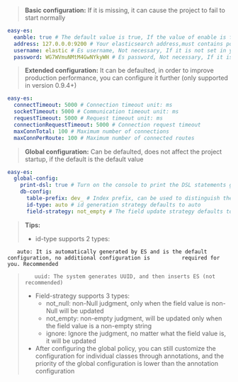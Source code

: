 > **Basic configuration:**
> If it is missing, it can cause the project to fail to start normally

```yaml
easy-es:
  eanble: true # The default value is true, If the value of enable is false, it is considered that Easy-es is not enabled
  address: 127.0.0.0:9200 # Your elasticsearch address,must contains port, If it is a cluster, please separate with',' just like this: 127.0.0.0:9200,127.0.0.1:9200
  username: elastic # Es username, Not necessary, If it is not set in your elasticsearch, delete this line
  password: WG7WVmuNMtM4GwNYkyWH # Es password, Not necessary, If it is not set, delete this line

```
> **Extended configuration:**
> It can be defaulted, in order to improve production performance, you can configure it further (only supported in version 0.9.4+)

```yaml
easy-es:
  connectTimeout: 5000 # Connection timeout unit: ms
  socketTimeout: 5000 # Communication timeout unit: ms
  requestTimeout: 5000 # Request timeout unit: ms
  connectionRequestTimeout: 5000 # Connection request timeout
  maxConnTotal: 100 # Maximum number of connections
  maxConnPerRoute: 100 # Maximum number of connected routes
```
> **Global configuration:**
> Can be defaulted, does not affect the project startup, if the default is the default value

```yaml
easy-es:
  global-config:
    print-dsl: true # Turn on the console to print the DSL statements generated by this framework. It is turned on by default. It is recommended to turn off the production environment (supported by version 0.9.7+)
    db-config:
      table-prefix: dev_ # Index prefix, can be used to distinguish the environment, the default is empty
      id-type: auto # id generation strategy defaults to auto
      field-strategy: not_empty # The field update strategy defaults to not_null, and the field is updated only when the field value is not empty

```
> **Tips:**
> - id-type supports 2 types:
> 
       auto: It is automatically generated by ES and is the default configuration, no additional configuration is          required for you. Recommended
>        uuid: The system generates UUID, and then inserts ES (not recommended)
> - Field-strategy supports 3 types:
>    - not_null: non-Null judgment, only when the field value is non-Null will be updated
>    - not_empty: non-empty judgment, will be updated only when the field value is a non-empty string
>    - ignore: Ignore the judgment, no matter what the field value is, it will be updated
> - After configuring the global policy, you can still customize the configuration for individual classes through annotations, and the priority of the global configuration is lower than the annotation configuration

